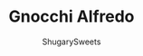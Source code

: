 ---
layout: ../../layouts/MarkdownPostLayout.astro
title: Gnocchi Alfredo
author: ShugarySweets
pubDate: 2018-12-05
description: "Youll love this delicious Gnocchi Alfredo with Portobello Mushrooms for your next weeknight meal! Ready in 30 minutes, its perfect for your busy nights, yet impressive enough to serve guests for dinner!"
image_url: https://www.shugarysweets.com/wp-content/uploads/2017/06/gnocchi-alfredo-2.jpg
tags: ["Main Dish","Italian"]
calories: 871
protein: 19
carbohydrates: 54
fats: 65
fiber: 3
ingredients: ["1/2 cup unsalted butter","2 cloves garlic, pressed","6 ounces portobello mushrooms, sliced thin","3 cups heavy whipping cream","1/2 teaspoon kosher salt","1/2 teaspoon black pepper","25 ounce package frozen gnocchi, (or fresh)","1 1/2 cups shredded parmesan cheese","parsley, for garnish, optional"]
serves: 6
time: "30 minutes"
prepTime: "10 minutes"
instructions: ["In a large skillet, saute butter with garlic and mushroom slices over medium heat, until softened (about 5 minutes).","Slowly add in heavy cream, whisking while you add it to the skillet. Season with salt and pepper. Simmer over medium heat for about ten minutes. Sauce should thicken up slightly.","Add in gnocchi (frozen or fresh) and simmer until cooked through. If the gnocchi is frozen, this could take about 5 minutes. Add in parmesan cheese, stir and sprinkle with a sprig of parsley for garnish. Serve hot and ENJOY."]
nutrition: ["871 calories","54 grams carbohydrates","224 milligrams cholesterol","65 grams fat","3 grams fiber","19 grams protein","41 grams saturated fat","499 milligrams sodium","5 grams sugar","1 grams trans fat","20 grams unsaturated fat"]
---